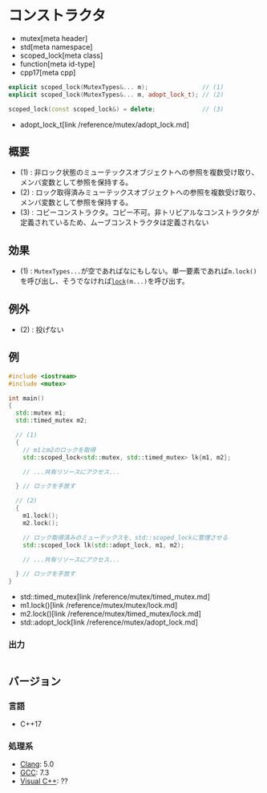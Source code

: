 # コンストラクタ
* mutex[meta header]
* std[meta namespace]
* scoped_lock[meta class]
* function[meta id-type]
* cpp17[meta cpp]

```cpp
explicit scoped_lock(MutexTypes&... m);               // (1)
explicit scoped_lock(MutexTypes&... m, adopt_lock_t); // (2)

scoped_lock(const scoped_lock&) = delete;             // (3)
```
* adopt_lock_t[link /reference/mutex/adopt_lock.md]

## 概要
- (1) : 非ロック状態のミューテックスオブジェクトへの参照を複数受け取り、メンバ変数として参照を保持する。
- (2) : ロック取得済みミューテックスオブジェクトへの参照を複数受け取り、メンバ変数として参照を保持する。
- (3) : コピーコンストラクタ。コピー不可。非トリビアルなコンストラクタが定義されているため、ムーブコンストラクタは定義されない


## 効果
- (1) : `MutexTypes...`が空であればなにもしない。単一要素であれば`m.lock()`を呼び出し、そうでなければ[`lock`](/reference/mutex/lock.md)`(m...)`を呼び出す。


## 例外
- (2) : 投げない


## 例
```cpp example
#include <iostream>
#include <mutex>

int main()
{
  std::mutex m1;
  std::timed_mutex m2;

  // (1)
  {
    // m1とm2のロックを取得
    std::scoped_lock<std::mutex, std::timed_mutex> lk{m1, m2};

    // ...共有リソースにアクセス...

  } // ロックを手放す

  // (2)
  {
    m1.lock();
    m2.lock();

    // ロック取得済みのミューテックスを、std::scoped_lockに管理させる
    std::scoped_lock lk(std::adopt_lock, m1, m2);

    // ...共有リソースにアクセス...

  } // ロックを手放す
}
```
* std::timed_mutex[link /reference/mutex/timed_mutex.md]
* m1.lock()[link /reference/mutex/mutex/lock.md]
* m2.lock()[link /reference/mutex/timed_mutex/lock.md]
* std::adopt_lock[link /reference/mutex/adopt_lock.md]

### 出力
```
```

## バージョン
### 言語
- C++17

### 処理系
- [Clang](/implementation.md#clang): 5.0
- [GCC](/implementation.md#gcc): 7.3
- [Visual C++](/implementation.md#visual_cpp): ??
